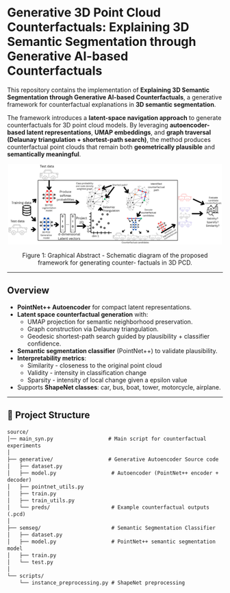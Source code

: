 # Generative 3D Point Cloud Counterfactuals: Explaining 3D Semantic Segmentation through Generative AI-based Counterfactuals
This repository contains the implementation of **Explaining 3D Semantic Segmentation through Generative AI-based Counterfactuals**, a generative framework for counterfactual explanations in **3D semantic segmentation**.

The framework introduces a **latent-space navigation approach** to generate counterfactuals for 3D point cloud models. By leveraging **autoencoder-based latent representations**, **UMAP embeddings**, and **graph traversal (Delaunay triangulation + shortest-path search)**, the method produces counterfactual point clouds that remain both **geometrically plausible** and **semantically meaningful**.

<div align="center">
  <div>
    <img src="methodology-visualization.png" alt="Graphical-Abstract" width="500">
  </div>
  <p> Figure 1: Graphical Abstract - Schematic diagram of the proposed framework for generating counter-
factuals in 3D PCD.</p>
</div>

---

## Overview

- **PointNet++ Autoencoder** for compact latent representations.  
- **Latent space counterfactual generation** with:
  - UMAP projection for semantic neighborhood preservation.
  - Graph construction via Delaunay triangulation.
  - Geodesic shortest-path search guided by plausibility + classifier confidence.
- **Semantic segmentation classifier** (PointNet++) to validate plausibility.  
- **Interpretability metrics**: 
  - Similarity - closeness to the original point cloud 
  - Validity - intensity in classification change
  - Sparsity - intensity of local change given a epsilon value
- Supports **ShapeNet classes**: car, bus, boat, tower, motorcycle, airplane.  

---

## 📂 Project Structure
```
source/
│── main_syn.py                  # Main script for counterfactual experiments
│
├── generative/                  # Generative Autoencoder Source code 
│   ├── dataset.py
│   ├── model.py                  # Autoencoder (PointNet++ encoder + decoder)
│   ├── pointnet_utils.py
│   ├── train.py
│   ├── train_utils.py
│   └── preds/                    # Example counterfactual outputs (.pcd)
│
├── semseg/                       # Semantic Segmentation Classifier
│   ├── dataset.py
│   ├── model.py                  # PointNet++ semantic segmentation model
│   ├── train.py
│   └── test.py
│
└── scripts/
    └── instance_preprocessing.py # ShapeNet preprocessing
```
